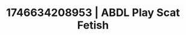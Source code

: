 ---
categories:
- Roleplay seduction
- Immersive erotica
- AI-generated
- Roleplay fantasies
- Midnight surrender
- Erotic silhouette
- ASMR
- Cosplay
image: /assets/images/1746634208953.jpg
layout: post
seo:
  description: Featured content with artistic Scat Fetish, ABDL Play. HD images available.
  keywords: Scat Fetish, ABDL Play
  og_image: /assets/images/1746634208953.jpg
  schema_type: VisualArtwork
tags:
- ABDL Play
- Scat Fetish
- '#1746634208953'
title: 1746634208953 | ABDL Play Scat Fetish
---